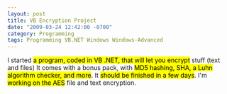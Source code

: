 ```yaml
---
layout: post
title: VB Encryption Project
date: "2009-03-24 12:42:00 -0700"
category: Programming
tags: Programming VB.NET Windows Windows-Advanced
---
```

I started <mark>a program, coded in VB .NET, that will let you encrypt</mark> stuff (text and files) It comes with a bonus pack, with <mark>MD5 hashing, SHA, a Luhn algorithm checker, and more</mark>. It <mark>should be finished in a few days</mark>. I'm <mark>working on the AES</mark> file and text encryption.
